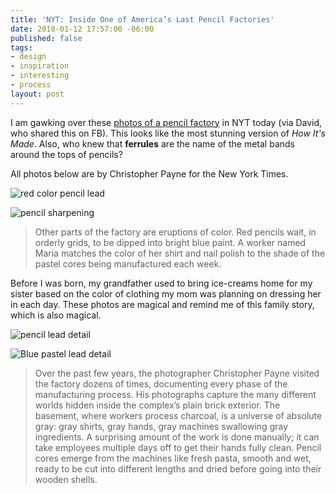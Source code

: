 ```yaml
---
title: 'NYT: Inside One of America’s Last Pencil Factories'
date: 2018-01-12 17:57:00 -06:00
published: false
tags:
- design
- inspiration
- interesting
- process
layout: post
---
```


I am gawking over these [photos of a pencil factory](https://www.nytimes.com/2018/01/12/magazine/inside-one-of-americas-last-pencil-factories.html) in NYT today (via David, who shared this on FB). This looks like the most stunning version of *How It's Made*. Also, who knew that **ferrules** are the name of the metal bands around the tops of pencils?

All photos below are by Christopher Payne for the New York Times.

![red color pencil lead](https://static01.nyt.com/images/2018/01/14/magazine/14mag-pencil4/14mag-14pencil-t_CA4-superJumbo.jpg)

![pencil sharpening](https://static01.nyt.com/images/2018/01/14/magazine/14mag-pencil8/14mag-14pencil-t_CA0-superJumbo.jpg)

> Other parts of the factory are eruptions of color. Red pencils wait, in orderly grids, to be dipped into bright blue paint. A worker named Maria matches the color of her shirt and nail polish to the shade of the pastel cores being manufactured each week.

Before I was born, my grandfather used to bring ice-creams home for my sister based on the color of clothing my mom was planning on dressing her in each day. These photos are magical and remind me of this family story, which is also magical.

![pencil lead detail](https://static01.nyt.com/images/2018/01/14/magazine/14mag-pencil6/14mag-14pencil-t_CA2-master1050.jpg)

![Blue pastel lead detail](https://static01.nyt.com/images/2018/01/14/magazine/14mag-pencil3/14mag-pencil3-master1050.jpg)

> Over the past few years, the photographer Christopher Payne visited the factory dozens of times, documenting every phase of the manufacturing process. His photographs capture the many different worlds hidden inside the complex’s plain brick exterior. The basement, where workers process charcoal, is a universe of absolute gray: gray shirts, gray hands, gray machines swallowing gray ingredients. A surprising amount of the work is done manually; it can take employees multiple days off to get their hands fully clean. Pencil cores emerge from the machines like fresh pasta, smooth and wet, ready to be cut into different lengths and dried before going into their wooden shells.
